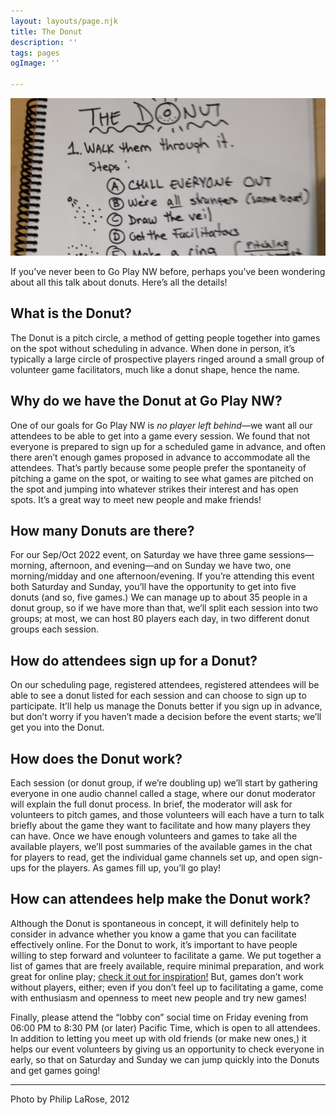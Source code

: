 ```yaml
---
layout: layouts/page.njk
title: The Donut
description: ''
tags: pages
ogImage: ''

---
```

![Image](/images/donut-instructions_2-3.png)

If you’ve never been to Go Play NW before, perhaps you’ve been wondering about all this talk about donuts. Here’s all the details!

## What is the Donut?

The Donut is a pitch circle, a method of getting people together into games on the spot without scheduling in advance. When done in person, it’s typically a large circle of prospective players ringed around a small group of volunteer game facilitators, much like a donut shape, hence the name.

## Why do we have the Donut at Go Play NW?

One of our goals for Go Play NW is _no player left behind_—we want all our attendees to be able to get into a game every session. We found that not everyone is prepared to sign up for a scheduled game in advance, and often there aren’t enough games proposed in advance to accommodate all the attendees. That’s partly because some people prefer the spontaneity of pitching a game on the spot, or waiting to see what games are pitched on the spot and jumping into whatever strikes their interest and has open spots. It’s a great way to meet new people and make friends!

## How many Donuts are there?

For our Sep/Oct 2022 event, on Saturday we have three game sessions—morning, afternoon, and evening—and on Sunday we have two, one morning/midday and one afternoon/evening. If you’re attending this event both Saturday and Sunday, you’ll have the opportunity to get into five donuts (and so, five games.) We can manage up to about 35 people in a donut group, so if we have more than that, we’ll split each session into two groups; at most, we can host 80 players each day, in two different donut groups each session.

## How do attendees sign up for a Donut?

On our scheduling page, registered attendees, registered attendees will be able to see a donut listed for each session and can choose to sign up to participate. It’ll help us manage the Donuts better if you sign up in advance, but don’t worry if you haven’t made a decision before the event starts; we’ll get you into the Donut.

## How does the Donut work?

Each session (or donut group, if we’re doubling up) we’ll start by gathering everyone in one audio channel called a stage, where our donut moderator will explain the full donut process. In brief, the moderator will ask for volunteers to pitch games, and those volunteers will each have a turn to talk briefly about the game they want to facilitate and how many players they can have. Once we have enough volunteers and games to take all the available players, we’ll post summaries of the available games in the chat for players to read, get the individual game channels set up, and open sign-ups for the players. As games fill up, you’ll go play!

## How can attendees help make the Donut work?

Although the Donut is spontaneous in concept, it will definitely help to consider in advance whether you know a game that you can facilitate effectively online. For the Donut to work, it’s important to have people willing to step forward and volunteer to facilitate a game. We put together a list of games that are freely available, require minimal preparation, and work great for online play; [check it out for inspiration!](/online-games-list) But, games don’t work without players, either; even if you don’t feel up to facilitating a game, come with enthusiasm and openness to meet new people and try new games!


Finally, please attend the “lobby con” social time on Friday evening from 06:00 PM to 8:30 PM (or later) Pacific Time, which is open to all attendees. In addition to letting you meet up with old friends (or make new ones,) it helps our event volunteers by giving us an opportunity to check everyone in early, so that on Saturday and Sunday we can jump quickly into the Donuts and get games going!

---
Photo by Philip LaRose, 2012